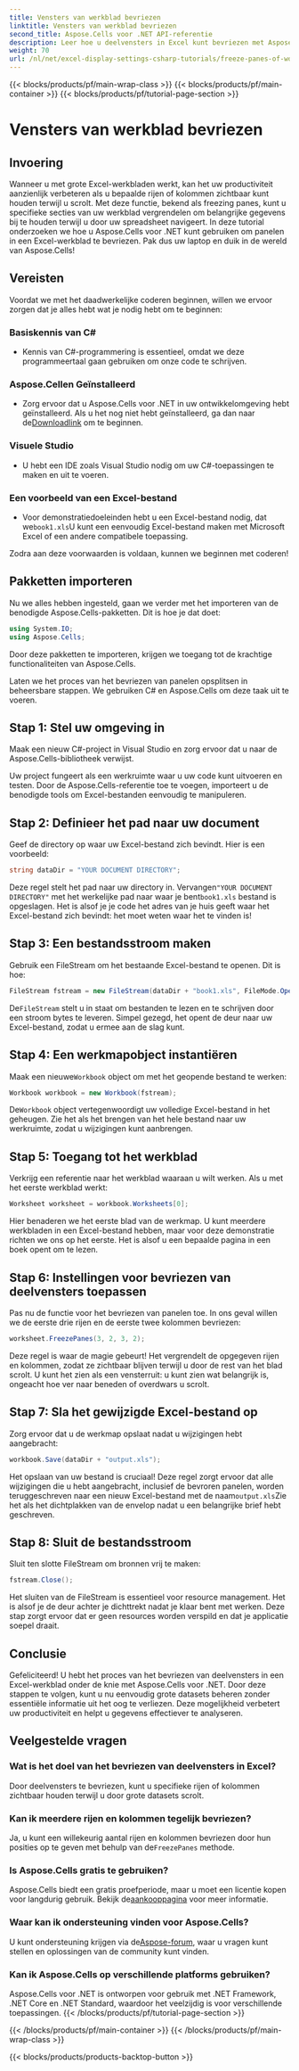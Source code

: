 ```yaml
---
title: Vensters van werkblad bevriezen
linktitle: Vensters van werkblad bevriezen
second_title: Aspose.Cells voor .NET API-referentie
description: Leer hoe u deelvensters in Excel kunt bevriezen met Aspose.Cells voor .NET met deze uitgebreide tutorial, compleet met stapsgewijze instructies en essentiële tips.
weight: 70
url: /nl/net/excel-display-settings-csharp-tutorials/freeze-panes-of-worksheet/
---
```


{{< blocks/products/pf/main-wrap-class >}}
{{< blocks/products/pf/main-container >}}
{{< blocks/products/pf/tutorial-page-section >}}

# Vensters van werkblad bevriezen

## Invoering

Wanneer u met grote Excel-werkbladen werkt, kan het uw productiviteit aanzienlijk verbeteren als u bepaalde rijen of kolommen zichtbaar kunt houden terwijl u scrolt. Met deze functie, bekend als freezing panes, kunt u specifieke secties van uw werkblad vergrendelen om belangrijke gegevens bij te houden terwijl u door uw spreadsheet navigeert. In deze tutorial onderzoeken we hoe u Aspose.Cells voor .NET kunt gebruiken om panelen in een Excel-werkblad te bevriezen. Pak dus uw laptop en duik in de wereld van Aspose.Cells!

## Vereisten

Voordat we met het daadwerkelijke coderen beginnen, willen we ervoor zorgen dat je alles hebt wat je nodig hebt om te beginnen:

### Basiskennis van C#
- Kennis van C#-programmering is essentieel, omdat we deze programmeertaal gaan gebruiken om onze code te schrijven.

### Aspose.Cellen Geïnstalleerd
-  Zorg ervoor dat u Aspose.Cells voor .NET in uw ontwikkelomgeving hebt geïnstalleerd. Als u het nog niet hebt geïnstalleerd, ga dan naar de[Downloadlink](https://releases.aspose.com/cells/net/) om te beginnen.

### Visuele Studio
- U hebt een IDE zoals Visual Studio nodig om uw C#-toepassingen te maken en uit te voeren.

### Een voorbeeld van een Excel-bestand
- Voor demonstratiedoeleinden hebt u een Excel-bestand nodig, dat we`book1.xls`U kunt een eenvoudig Excel-bestand maken met Microsoft Excel of een andere compatibele toepassing.

Zodra aan deze voorwaarden is voldaan, kunnen we beginnen met coderen!

## Pakketten importeren

Nu we alles hebben ingesteld, gaan we verder met het importeren van de benodigde Aspose.Cells-pakketten. Dit is hoe je dat doet:

```csharp
using System.IO;
using Aspose.Cells;
```

Door deze pakketten te importeren, krijgen we toegang tot de krachtige functionaliteiten van Aspose.Cells.

Laten we het proces van het bevriezen van panelen opsplitsen in beheersbare stappen. We gebruiken C# en Aspose.Cells om deze taak uit te voeren.

## Stap 1: Stel uw omgeving in

Maak een nieuw C#-project in Visual Studio en zorg ervoor dat u naar de Aspose.Cells-bibliotheek verwijst.

Uw project fungeert als een werkruimte waar u uw code kunt uitvoeren en testen. Door de Aspose.Cells-referentie toe te voegen, importeert u de benodigde tools om Excel-bestanden eenvoudig te manipuleren.

## Stap 2: Definieer het pad naar uw document

Geef de directory op waar uw Excel-bestand zich bevindt. Hier is een voorbeeld:

```csharp
string dataDir = "YOUR DOCUMENT DIRECTORY";
```

 Deze regel stelt het pad naar uw directory in. Vervangen`"YOUR DOCUMENT DIRECTORY"` met het werkelijke pad naar waar je bent`book1.xls` bestand is opgeslagen. Het is alsof je je code het adres van je huis geeft waar het Excel-bestand zich bevindt: het moet weten waar het te vinden is!

## Stap 3: Een bestandsstroom maken

Gebruik een FileStream om het bestaande Excel-bestand te openen. Dit is hoe:

```csharp
FileStream fstream = new FileStream(dataDir + "book1.xls", FileMode.Open);
```

 De`FileStream` stelt u in staat om bestanden te lezen en te schrijven door een stroom bytes te leveren. Simpel gezegd, het opent de deur naar uw Excel-bestand, zodat u ermee aan de slag kunt.

## Stap 4: Een werkmapobject instantiëren

 Maak een nieuwe`Workbook` object om met het geopende bestand te werken:

```csharp
Workbook workbook = new Workbook(fstream);
```

 De`Workbook` object vertegenwoordigt uw volledige Excel-bestand in het geheugen. Zie het als het brengen van het hele bestand naar uw werkruimte, zodat u wijzigingen kunt aanbrengen.

## Stap 5: Toegang tot het werkblad

Verkrijg een referentie naar het werkblad waaraan u wilt werken. Als u met het eerste werkblad werkt:

```csharp
Worksheet worksheet = workbook.Worksheets[0];
```

Hier benaderen we het eerste blad van de werkmap. U kunt meerdere werkbladen in een Excel-bestand hebben, maar voor deze demonstratie richten we ons op het eerste. Het is alsof u een bepaalde pagina in een boek opent om te lezen.

## Stap 6: Instellingen voor bevriezen van deelvensters toepassen

Pas nu de functie voor het bevriezen van panelen toe. In ons geval willen we de eerste drie rijen en de eerste twee kolommen bevriezen:

```csharp
worksheet.FreezePanes(3, 2, 3, 2);
```

Deze regel is waar de magie gebeurt! Het vergrendelt de opgegeven rijen en kolommen, zodat ze zichtbaar blijven terwijl u door de rest van het blad scrolt. U kunt het zien als een vensterruit: u kunt zien wat belangrijk is, ongeacht hoe ver naar beneden of overdwars u scrolt.

## Stap 7: Sla het gewijzigde Excel-bestand op

Zorg ervoor dat u de werkmap opslaat nadat u wijzigingen hebt aangebracht:

```csharp
workbook.Save(dataDir + "output.xls");
```

 Het opslaan van uw bestand is cruciaal! Deze regel zorgt ervoor dat alle wijzigingen die u hebt aangebracht, inclusief de bevroren panelen, worden teruggeschreven naar een nieuw Excel-bestand met de naam`output.xls`Zie het als het dichtplakken van de envelop nadat u een belangrijke brief hebt geschreven.

## Stap 8: Sluit de bestandsstroom

Sluit ten slotte FileStream om bronnen vrij te maken:

```csharp
fstream.Close();
```

Het sluiten van de FileStream is essentieel voor resource management. Het is alsof je de deur achter je dichttrekt nadat je klaar bent met werken. Deze stap zorgt ervoor dat er geen resources worden verspild en dat je applicatie soepel draait.

## Conclusie

Gefeliciteerd! U hebt het proces van het bevriezen van deelvensters in een Excel-werkblad onder de knie met Aspose.Cells voor .NET. Door deze stappen te volgen, kunt u nu eenvoudig grote datasets beheren zonder essentiële informatie uit het oog te verliezen. Deze mogelijkheid verbetert uw productiviteit en helpt u gegevens effectiever te analyseren.

## Veelgestelde vragen

### Wat is het doel van het bevriezen van deelvensters in Excel?
Door deelvensters te bevriezen, kunt u specifieke rijen of kolommen zichtbaar houden terwijl u door grote datasets scrolt.

### Kan ik meerdere rijen en kolommen tegelijk bevriezen?
 Ja, u kunt een willekeurig aantal rijen en kolommen bevriezen door hun posities op te geven met behulp van de`FreezePanes` methode.

### Is Aspose.Cells gratis te gebruiken?
Aspose.Cells biedt een gratis proefperiode, maar u moet een licentie kopen voor langdurig gebruik. Bekijk de[aankooppagina](https://purchase.aspose.com/buy) voor meer informatie.

### Waar kan ik ondersteuning vinden voor Aspose.Cells?
 U kunt ondersteuning krijgen via de[Aspose-forum](https://forum.aspose.com/c/cells/9), waar u vragen kunt stellen en oplossingen van de community kunt vinden.

### Kan ik Aspose.Cells op verschillende platforms gebruiken?
Aspose.Cells voor .NET is ontworpen voor gebruik met .NET Framework, .NET Core en .NET Standard, waardoor het veelzijdig is voor verschillende toepassingen.
{{< /blocks/products/pf/tutorial-page-section >}}

{{< /blocks/products/pf/main-container >}}
{{< /blocks/products/pf/main-wrap-class >}}

{{< blocks/products/products-backtop-button >}}
